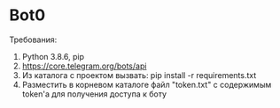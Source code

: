 # Bot0

Требования:
1. Python 3.8.6, pip
2. https://core.telegram.org/bots/api
3. Из каталога с проектом вызвать: pip install -r requirements.txt
4. Разместить в корневом каталоге файл "token.txt" с содержимым token'а для получения доступа к боту
